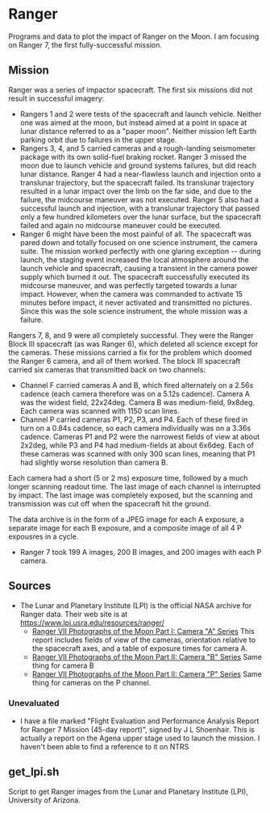 # Ranger
Programs and data to plot the impact of Ranger on the Moon. I am focusing on
Ranger 7, the first fully-successful mission.

## Mission
Ranger was a series of impactor spacecraft. The first six missions did not
result in successful imagery:

* Rangers 1 and 2 were tests of the spacecraft and launch vehicle. Neither one
  was aimed at the moon, but instead aimed at a point in space at lunar distance
  referred to as a "paper moon". Neither mission left Earth parking orbit due
  to failures in the upper stage.
* Rangers 3, 4, and 5 carried cameras and a rough-landing seismometer package
  with its own solid-fuel braking rocket. Ranger 3 missed the moon due to launch
  vehicle and ground systems failures, but did reach lunar distance. Ranger 4
  had a near-flawless launch and injection onto a translunar trajectory, but
  the spacecraft failed. Its translunar trajectory resulted in a lunar impact
  over the limb on the far side, and due to the failure, the midcourse maneuver
  was not executed. Ranger 5 also had a successful launch and injection, with
  a translunar trajectory that passed only a few hundred kilometers over the
  lunar surface, but the spacecraft failed and again no midcourse maneuver
  could be executed.
* Ranger 6 might have been the most painful of all. The spacecraft was pared
  down and totally focused on one science instrument, the camera suite. The 
  mission worked perfectly with one glaring exception -- during launch, the 
  staging event increased the local atmosphere around the launch vehicle and
  spacecraft, causing a transient in the camera power supply which burned it
  out. The spacecraft successfully executed its midcourse maneuver, and was
  perfectly targeted towards a lunar impact. However, when the camera was
  commanded to activate 15 minutes before impact, it never activated and
  transmitted no pictures. Since this was the sole science instrument, the
  whole mission was a failure.
  
Rangers 7, 8, and 9 were all completely successful. They were the Ranger Block
III spacecraft (as was Ranger 6), which deleted all science except for the
cameras. These missions carried a fix for the problem which doomed the Ranger 6
camera, and all of them worked. The block III spacecraft carried six cameras
that transmitted back on two channels:

* Channel F carried cameras A and B, which fired alternately on a 2.56s cadence
  (each camera therefore was on a 5.12s cadence). Camera A was the widest field,
  22x24deg. Camera B was medium-field, 9x8deg. Each camera was scanned with 1150
  scan lines.
* Channel P carried cameras P1, P2, P3, and P4. Each of these fired in turn on
  a 0.84s cadence, so each camera individually was on a 3.36s cadence. Cameras
  P1 and P2 were the narrowest fields of view at about 2x2deg, while P3 and P4
  had medium-fields at about 6x6deg. Each of these cameras was scanned with only
  300 scan lines, meaning that P1 had slightly worse resolution than camera B.
  
Each camera had a short (5 or 2 ms) exposure time, followed by a much longer
scanning readout time. The last image of each channel is interrupted by impact.
The last image was completely exposed, but the scanning and transmission was
cut off when the spacecraft hit the ground.

The data archive is in the form of a JPEG image for each A exposure, a separate
image for each B exposure, and a composite image of all 4 P expousres in a
cycle.

* Ranger 7 took 199 A images, 200 B images, and 200 images with each P camera.

## Sources
* The Lunar and Planetary Institute (LPI) is the official NASA archive for
  Ranger data. Their web site is at https://www.lpi.usra.edu/resources/ranger/
  * [Ranger VII Photographs of the Moon Part I: Camera "A" Series](https://www.lpi.usra.edu/resources/ranger/book/1/)
    This report includes fields of view of the cameras, orientation relative
    to the spacecraft axes, and a table of exposure times for camera A.
  * [Ranger VII Photographs of the Moon Part II: Camera "B" Series](https://www.lpi.usra.edu/resources/ranger/book/2/)
    Same thing for camera B
  * [Ranger VII Photographs of the Moon Part II: Camera "P" Series](https://www.lpi.usra.edu/resources/ranger/book/3/)
    Same thing for cameras on the P channel.

### Unevaluated
* I have a file marked "Flight Evaluation and Performance Analysis Report for 
  Ranger 7 Mission (45-day report)", signed by J L Shoenhair. This is actually
  a report on the Agena upper stage used to launch the mission. I haven't been
  able to find a reference to it on NTRS

## get_lpi.sh
Script to get Ranger images from the Lunar and Planetary Institute (LPI), 
University of Arizona. 


